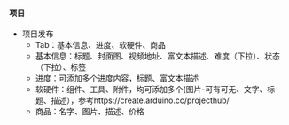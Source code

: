 #### 项目
* 项目发布
  * Tab：基本信息、进度、软硬件、商品
  * 基本信息：标题、封面图、视频地址、富文本描述、难度（下拉）、状态（下拉）、标签
  * 进度：可添加多个进度内容，标题、富文本描述
  * 软硬件：组件、工具、附件，均可添加多个(图片-可有可无、文字、标题、描述），参考https://create.arduino.cc/projecthub/
  * 商品：名字、图片、描述、价格


